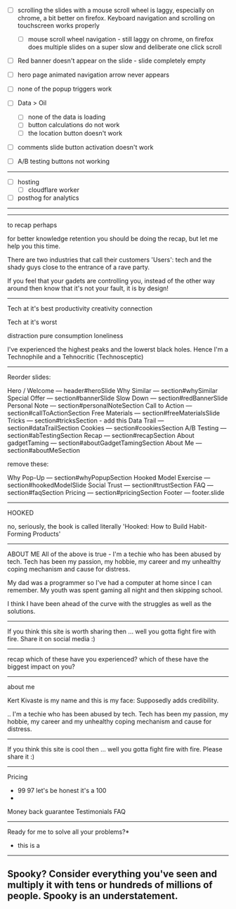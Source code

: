 - [ ] scrolling the slides with a mouse scroll wheel is laggy, especially on chrome, a bit better on firefox. Keyboard navigation and scrolling on touchscreen works properly 
    - [ ] mouse scroll wheel navigation - still laggy on chrome, on firefox does multiple slides on a super slow and deliberate one click scroll
- [ ] Red banner doesn't appear on the slide - slide completely empty
- [ ] hero page animated navigation arrow never appears
- [ ] none of the popup triggers work
- [ ] Data > Oil
    - [ ] none of the data is loading 
    - [ ] button calculations do not work
    - [ ] the location button doesn't work
- [ ] comments slide button activation doesn't work
- [ ] A/B testing buttons not working














































--------
- [ ] hosting
    - [ ] cloudflare worker
- [ ] posthog for analytics
--------

----
to recap perhaps

for better knowledge retention you should be doing the recap, but let me help you this time.

There are two industries that call their customers 'Users': tech and the shady guys close to the entrance of a rave party.

If you feel that your gadets are controlling you, instead of the other way around then know that it's not your fault, it is by design!

----------


Tech at it's best
productivity
creativity
connection

Tech at it's worst

distraction
pure consumption
loneliness

I've experienced the highest peaks and the lowerst black holes. Hence I'm a Technophile and a Tehnocritic (Technosceptic)

------------

Reorder slides:

Hero / Welcome — header#heroSlide
Why Similar — section#whySimilar
Special Offer — section#bannerSlide
Slow Down — section#redBannerSlide
Personal Note — section#personalNoteSection
Call to Action — section#callToActionSection
Free Materials — section#freeMaterialsSlide
Tricks — section#tricksSection - add this
Data Trail — section#dataTrailSection
Cookies — section#cookiesSection
A/B Testing — section#abTestingSection
Recap — section#recapSection
About gadgetTaming — section#aboutGadgetTamingSection
About Me — section#aboutMeSection


remove these:

Why Pop-Up — section#whyPopupSection
Hooked Model Exercise — section#hookedModelSlide
Social Trust — section#trustSection
FAQ — section#faqSection
Pricing — section#pricingSection
Footer — footer.slide


-----------------------

HOOKED

no, seriously, the book is called literally 'Hooked: How to Build Habit-Forming Products'

-----

ABOUT ME
All of the above is true - I'm a techie who has been abused by tech. Tech has been my passion, my hobbie, my career and my unhealthy coping mechanism and cause for distress. 

My dad was a programmer so I've had a computer at home since I can remember. My youth was spent gaming all night and then skipping school. 


I think I have been ahead of the curve with the struggles as well as the solutions.


-----
If you think this site is worth sharing then ... well you gotta fight fire with fire. Share it on social media :)


-----

recap
which of these have you experienced?
which of these have the biggest impact on you?

-----

about me

Kert Kivaste is my name and this is my face:
Supposedly adds credibility.

..
I'm a techie who has been abused by tech. Tech has been my passion, my hobbie, my career and my unhealthy coping mechanism and cause for distress. 

----

If you think this site is cool then ... well you gotta fight fire with fire. Please share it :)

---

Pricing 
- 99 97 let's be honest it's a 100
- 
Money back guarantee
Testimonials
FAQ

----

Ready for me to solve all your problems?*
* this is a 
--------
Spooky? Consider everything you've seen and multiply it with tens or hundreds of millions of people. Spooky is an understatement.
-----